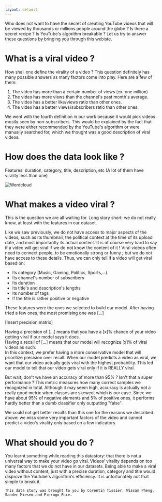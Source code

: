 ```yaml
---
layout: default
---
```


Who does not want to have the secret of creating YouTube videos that will be viewed by thousands or millions people around the globe ? Is there a secret recipe ? Is YouTube's algorithm breakable ? Let us try to answer these questions by bringing you through this webiste.

# What is a viral video ?

How shall one define the virality of a video ? This question definitely has many possible answers as many factors come into play. Here are a few of them:

1.  The video has more than a certain number of views (ex. one million)
1.  The video has more views than the channel's past month's average.
1.  The video has a better like/views ratio than other ones.
1.  The video has a better views/subscribers ratio than other ones.

We went with the fourth definition in our work because it would pick videos mostly seen by non-subscribers. This would be explained by the fact that they were either recommended by the YouTube's algorithm or were manually searched for, which we thought was a good description of viral videos.

# How does the data look like ?

Features: duration, category, title, description, etc
(A lot of them have virality less than one)

![Wordcloud]([https://github.githubassets.com/images/icons/emoji/octocat.png](https://github.com/SanderMiesen/FraiseTagADA_site/blob/gh-pages/Figures/title_wordcloud.png))

# What makes a video viral ?

This is the question we are all waiting for. Long story short: we do not really know, at least with the features in our dataset.

Like we saw previously, we do not have access to major aspects of the videos, such as its thumbnail, the political context at the time of its upload date, and most importantly its actual content. It is of course very hard to say if a video will get viral if we do not know the content of it ! Viral videos often need to connect people, to be emotionally strong or funny ; but we do not have access to these details. Thus, we can only tell if a video will get viral based on:
 - Its category (Music, Gaming, Politics, Sports,...)
 - Its channel's number of subscribers
 - Its duration
 - Its title's and description's lengths
 - Its number of tags
 - If the title is rather positive or negative

These features were the ones we selected to build our model. After having tried a few ones, the most promising one was [...]

[Insert precision matrix]

Having a precision of [...] means that you have a [x]% chance of your video getting viral if our model says it does.  
Having a recall of [...] means that our model will recognize [x]% of viral videos as such.  
In this context, we prefer having a more conservative model that will prioritize precision over recall. When our model predicts a video as viral, we want that our video actually gets viral with the highest probability. This led our model to tell that our video gets viral only if it is REALLY viral.

But wait, don't we have an accuracy of more than 95% ? Isn't that a super performance ? This metric measures how many correct samples we recognized in total. Although it may seem high, accuracy is actually not a really good metric when classes are skewed, which is our case. Since we have about 95% of negative elements and 5% of positive ones, it performs hardly better than a dumb classifier only outputting "false".

We could not get better results than this one for the reasons we described above: we miss some very important factors of the video and cannot predict a video's virality only based on a few indicators.

# What should you do ?

You learnt something while reading this datastory: that there is not a universal way to make your video go viral. Videos' virality depends on too many factors that we do not have in our datasets. Being able to make a viral video without content, just with a precise duration, category and title would disprove the Youtube's algorithm's efficiency. It is unfortunately not that simple to break it.




```
This data story was brought to you by Corentin Tissier, Wissam Pheng, Sander Miesen and Pierugo Pace.
```

